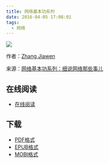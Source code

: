 ```yaml
---
title: 网络基本功系列
date: 2016-04-05 17:08:01
tags:
  - 网络
---
```


![](https://ek8whxe.cloudimg.io/s/width/226/https://www.gitbook.com/cover/book/wizardforcel/network-basic.jpg?build=1452162345819&v=12.0.4)

作者：[Zhang Jiawen](https://community.emc.com/people/Zhang%2CJiawen)

来源：[网络基本功系列：细说网络那些事儿](https://community.emc.com/thread/197851)

<!--more-->

## 在线阅读 ##

+ [在线阅读](https://www.gitbook.com/book/wizardforcel/network-basic/details)

## 下载 ##

+ [PDF格式](https://www.gitbook.com/download/pdf/book/wizardforcel/network-basic)
+ [EPUB格式](https://www.gitbook.com/download/epub/book/wizardforcel/network-basic)
+ [MOBI格式](https://www.gitbook.com/download/mobi/book/wizardforcel/network-basic)
